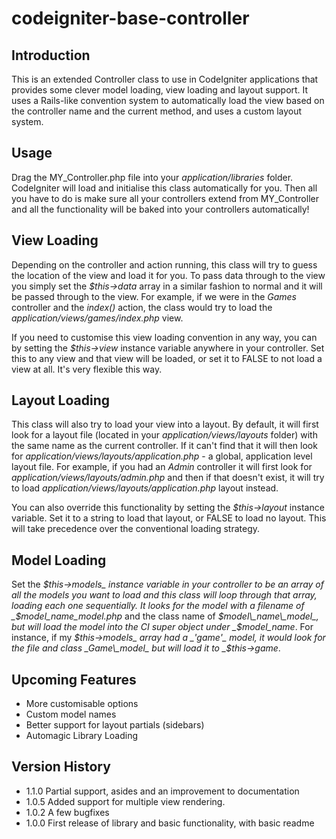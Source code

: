 codeigniter-base-controller
===========================

Introduction
------------

This is an extended Controller class to use in CodeIgniter applications that provides some clever model loading, view loading and layout support. It uses a Rails-like convention system to automatically load the view based on the controller name and the current method, and uses a custom layout system. 

Usage
-----

Drag the MY\_Controller.php file into your _application/libraries_ folder. CodeIgniter will load and initialise this class automatically for you. Then all you have to do is make sure all your controllers extend from MY_Controller and all the functionality will be baked into your controllers automatically!

View Loading
------------

Depending on the controller and action running, this class will try to guess the location of the view and load it for you. To pass data through to the view you simply set the _$this->data_ array in a similar fashion to normal and it will be passed through to the view. For example, if we were in the _Games_ controller and the _index()_ action, the class would try to load the _application/views/games/index.php_ view.

If you need to customise this view loading convention in any way, you can by setting the _$this->view_ instance variable anywhere in your controller. Set this to any view and that view will be loaded, or set it to FALSE to not load a view at all. It's very flexible this way.

Layout Loading
--------------

This class will also try to load your view into a layout. By default, it will first look for a layout file (located in your _application/views/layouts_ folder) with the same name as the current controller. If it can't find that it will then look for _application/views/layouts/application.php_ - a global, application level layout file. For example, if you had an _Admin_ controller it will first look for _application/views/layouts/admin.php_ and then if that doesn't exist, it will try to load _application/views/layouts/application.php_ layout instead.

You can also override this functionality by setting the _$this->layout_ instance variable. Set it to a string to load that layout, or FALSE to load no layout. This will take precedence over the conventional loading strategy.

Model Loading
-------------

Set the _$this->models_ instance variable in your controller to be an array of all the models you want to load and this class will loop through that array, loading each one sequentially. It looks for the model with a filename of _$model\_name\_model.php_ and the class name of _$model\_name\_model_, but will load the model into the CI super object under _$model\_name_. For instance, if my _$this->models_ array had a _'game'_ model, it would look for the file and class _Game\_model_ but will load it to _$this->game_.

Upcoming Features
-----------------

* More customisable options
* Custom model names
* Better support for layout partials (sidebars)
* Automagic Library Loading

Version History
---------------

* 1.1.0 Partial support, asides and an improvement to documentation
* 1.0.5 Added support for multiple view rendering.
* 1.0.2 A few bugfixes
* 1.0.0 First release of library and basic functionality, with basic readme 
